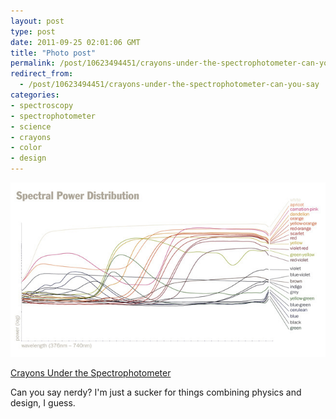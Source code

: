 ```yaml
---
layout: post
type: post
date: 2011-09-25 02:01:06 GMT
title: "Photo post"
permalink: /post/10623494451/crayons-under-the-spectrophotometer-can-you-say
redirect_from: 
  - /post/10623494451/crayons-under-the-spectrophotometer-can-you-say
categories:
- spectroscopy
- spectrophotometer
- science
- crayons
- color
- design
---
```

![](/assets/images/tumblr_lruwwbDoSB1qb098no1_1280.jpg)

<a href="http://www.photo-mark.com/notes/2011/sep/20/crayon-colors/">Crayons Under the Spectrophotometer</a>
<p>Can you say nerdy? I'm just a sucker for things combining physics and design, I guess.</p>